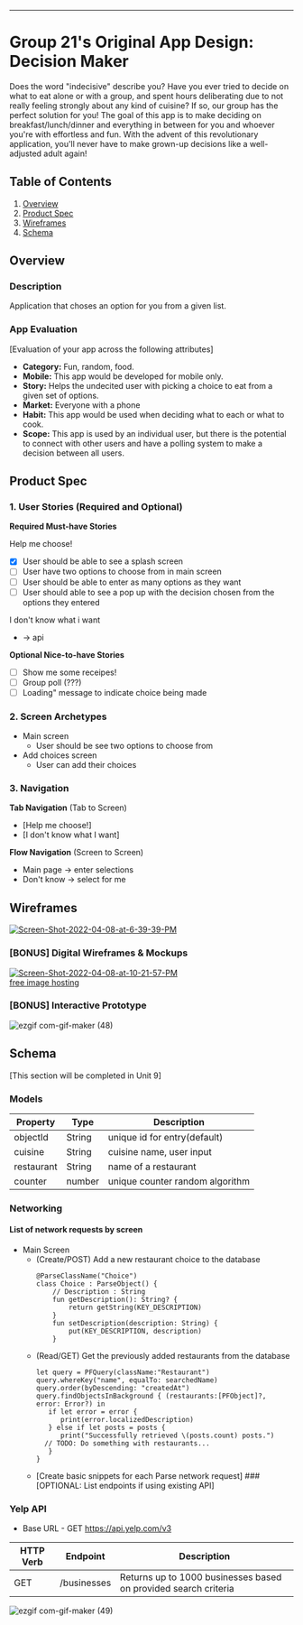 

---
Group 21's Original App Design: Decision Maker
===
Does the word "indecisive" describe you? Have you ever tried to decide on what to eat alone or with a group, and spent hours deliberating due to not really feeling strongly about any kind of cuisine? If so, our group has the perfect solution for you! The goal of this app is to make deciding on breakfast/lunch/dinner and everything in between for you and whoever you're with effortless and fun. With the advent of this revolutionary application, you'll never have to make grown-up decisions like a well-adjusted adult again!

## Table of Contents
1. [Overview](#Overview)
1. [Product Spec](#Product-Spec)
1. [Wireframes](#Wireframes)
2. [Schema](#Schema)

## Overview
### Description
Application that choses an option for you from a given list.

### App Evaluation
[Evaluation of your app across the following attributes]
- **Category:** Fun, random, food.
- **Mobile:** This app would be developed for mobile only.
- **Story:** Helps the undecited user with picking a choice to eat from a given set of options.
- **Market:** Everyone with a phone
- **Habit:** This app would be used when deciding what to each or what to cook.
- **Scope:** This app is used by an individual user, but there is the potential to connect with other users and have a polling system to make a decision between all users.

## Product Spec

### 1. User Stories (Required and Optional)

**Required Must-have Stories**

Help me choose!
- [X] User should be able to see a splash screen
- [ ] User have two options to choose from in main screen 
- [ ] User should be able to enter as many options as they want
- [ ] User should able to see a pop up with the decision chosen from the options they entered

I don't know what i want
* -> api


**Optional Nice-to-have Stories**


- [ ] Show me some receipes!
- [ ] Group poll (???)
- [ ] Loading" message to indicate choice being made

### 2. Screen Archetypes

* Main screen
  * User should be see two options to choose from 
* Add choices screen
  * User can add their choices 

### 3. Navigation

**Tab Navigation** (Tab to Screen)

* [Help me choose!]
* [I don't know what I want]


**Flow Navigation** (Screen to Screen)

* Main page -> enter selections
* Don't know -> select for me


## Wireframes

<a href="https://ibb.co/Qfchvcs"><img src="https://i.ibb.co/Dtbmfb3/Screen-Shot-2022-04-08-at-6-39-39-PM.png" alt="Screen-Shot-2022-04-08-at-6-39-39-PM" border="0"></a>



### [BONUS] Digital Wireframes & Mockups

<a href="https://ibb.co/tJHh6q7"><img src="https://i.ibb.co/9rpv0bF/Screen-Shot-2022-04-08-at-10-21-57-PM.png" alt="Screen-Shot-2022-04-08-at-10-21-57-PM" border="0"></a><br /><a target='_blank' href='https://imgbb.com/'>free image hosting</a><br />

### [BONUS] Interactive Prototype

![ezgif com-gif-maker (48)](https://user-images.githubusercontent.com/73797804/162553283-d1147a08-d835-439f-8331-a416caaccdc7.gif)

## Schema
[This section will be completed in Unit 9]
### Models

| Property | Type     | Description |
| -------- | -------- | --------    | 
| objectId | String   | unique id for entry(default) |     
| cuisine  | String   | cuisine name, user input     |
| restaurant| String  | name of a restaurant         |
| counter   | number  | unique counter random algorithm| 

### Networking
#### List of network requests by screen

- Main Screen
  - (Create/POST) Add a new restaurant choice to the database
      ```
      @ParseClassName("Choice")
      class Choice : ParseObject() {
          // Description : String
          fun getDescription(): String? {
              return getString(KEY_DESCRIPTION)
          }
          fun setDescription(description: String) {
              put(KEY_DESCRIPTION, description)
          }
      ```
  - (Read/GET)  Get the previously added restaurants from the database
      ```
      let query = PFQuery(className:"Restaurant")
      query.whereKey("name", equalTo: searchedName)
      query.order(byDescending: "createdAt")
      query.findObjectsInBackground { (restaurants:[PFObject]?, error: Error?) in
         if let error = error { 
            print(error.localizedDescription)
         } else if let posts = posts {
            print("Successfully retrieved \(posts.count) posts.")
        // TODO: Do something with restaurants...
         }
      }
      ```
  - [Create basic snippets for each Parse network request]
###[OPTIONAL: List endpoints if using existing API]


### Yelp API
- Base URL - GET https://api.yelp.com/v3


| HTTP Verb | Endpoint | Description |
| --------- | -------- | --------------------------------------------------------------- |
| GET       | /businesses | Returns up to 1000 businesses based on provided search criteria |


![ezgif com-gif-maker (49)](https://user-images.githubusercontent.com/73797804/163660214-aee0bad9-85bf-49c0-8638-bca271ec4c63.gif)

